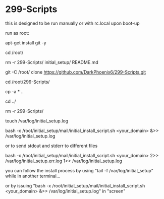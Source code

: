 # 299-Scripts

this is designed to be run manually or with rc.local upon boot-up 

run as root:	

  apt-get install git -y
  
  cd /root/
  
  rm -r 299-Scripts/ initial_setup/ README.md
 
  git -C /root/ clone https://github.com/DarkPhoenix6/299-Scripts.git
  
  cd /root/299-Scripts/
  
  cp -a * ..
  
  cd ../
  
  rm -r 299-Scripts/
  
  touch /var/log/initial_setup.log
  
  bash -x /root/initial_setup/mail/initial_install_script.sh <your_domain> &>> /var/log/initial_setup.log

or to send stdout and stderr to different files

  bash -x /root/initial_setup/mail/initial_install_script.sh <your_domain> 2>> /var/log/initial_setup.err.log 1>> /var/log/initial_setup.log



you can follow the install process by using "tail -f /var/log/initial_setup" 
while in another terminal...

or by issuing 
"bash -x /root/initial_setup/mail/initial_install_script.sh <your_domain> &>> /var/log/initial_setup.log"
in "screen"
